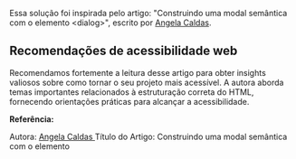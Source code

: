 

Essa solução foi inspirada pelo artigo: "Construindo uma modal semântica com o elemento &lt;dialog&gt;", escrito por [Angela Caldas](https://dev.to/sucodelarangela/construindo-uma-modal-semantica-com-o-elemento-1j88).

## Recomendações de acessibilidade web

Recomendamos fortemente a leitura desse artigo para obter insights valiosos sobre como tornar o seu projeto mais acessível. A autora aborda temas importantes relacionados à estruturação correta do HTML, fornecendo orientações práticas para alcançar a acessibilidade.


**Referência:**

Autora: [Angela Caldas ](https://dev.to/sucodelarangela)
Título do Artigo: Construindo uma modal semântica com o elemento <dialog>
Publicado em: [https://dev.to/](https://dev.to/sucodelarangela/construindo-uma-modal-semantica-com-o-elemento-1j88)

